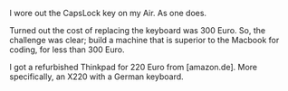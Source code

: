 I wore out the CapsLock key on my Air. As one does.

Turned out the cost of replacing the keyboard was 300 Euro. So, the challenge
was clear; build a machine that is superior to the Macbook for coding, for less
than 300 Euro.

I got a refurbished Thinkpad for 220 Euro from [amazon.de]. More specifically,
an X220 with a German keyboard.
